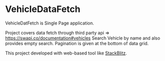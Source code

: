 # VehicleDataFetch

VehicleDatFetch is Single Page application.

Project covers data fetch through third party api => <https://swapi.co/documentation#vehicles>
Search Vehicle by name and also provides empty search.
Pagination is given at the bottom of data grid.

This project developed with web-based tool like [StackBlitz](https://stackblitz.com).
